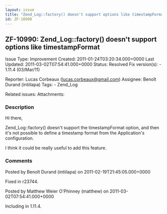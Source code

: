 ```yaml
---
layout: issue
title: "Zend_Log::factory() doesn't support options like timestampFormat"
id: ZF-10990
---
```


ZF-10990: Zend\_Log::factory() doesn't support options like timestampFormat
---------------------------------------------------------------------------

 Issue Type: Improvement Created: 2011-01-24T03:20:34.000+0000 Last Updated: 2011-03-02T07:54:41.000+0000 Status: Resolved Fix version(s): - 1.11.4 (03/Mar/11)
 
 Reporter:  Lucas Corbeaux (lucas.corbeaux@gmail.com)  Assignee:  Benoît Durand (intiilapa)  Tags: - Zend\_Log
 
 Related issues: 
 Attachments: 
### Description

Hi there,

Zend\_Log::factory() doesn't support the timestampFormat option, and then it's not possible to define a timestamp format from the Application's configuration.

I think it could be really useful to add this feature.

 

 

### Comments

Posted by Benoît Durand (intiilapa) on 2011-02-19T21:45:05.000+0000

Fixed in r23744.

 

 

Posted by Matthew Weier O'Phinney (matthew) on 2011-03-02T07:54:41.000+0000

Including in 1.11.4.

 

 